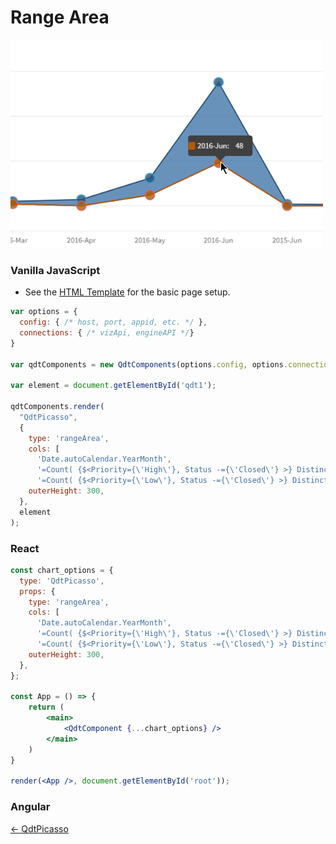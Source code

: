 # Range Area

![Range Area](../assets/picassoRangeAreaChart.png)

### Vanilla JavaScript

- See the [HTML Template](https://github.com/qlik-demo-team/qdt-components/blob/master/docs/usage/Html.md) for the
basic page setup. 

```js
var options = {
  config: { /* host, port, appid, etc. */ },
  connections: { /* vizApi, engineAPI */}
}

var qdtComponents = new QdtComponents(options.config, options.connections);

var element = document.getElementById('qdt1');

qdtComponents.render(
  "QdtPicasso", 
  {
    type: 'rangeArea',
    cols: [
      'Date.autoCalendar.YearMonth',
      '=Count( {$<Priority={\'High\'}, Status -={\'Closed\'} >} Distinct %CaseId )',
      '=Count( {$<Priority={\'Low\'}, Status -={\'Closed\'} >} Distinct %CaseId )'],
    outerHeight: 300,
  }, 
  element
);
```

### React

```jsx
const chart_options = {
  type: 'QdtPicasso',
  props: {
    type: 'rangeArea',
    cols: [
      'Date.autoCalendar.YearMonth',
      '=Count( {$<Priority={\'High\'}, Status -={\'Closed\'} >} Distinct %CaseId )',
      '=Count( {$<Priority={\'Low\'}, Status -={\'Closed\'} >} Distinct %CaseId )'],
    outerHeight: 300,
  },
};

const App = () => {
    return (
        <main>
            <QdtComponent {...chart_options} />
        </main>
    )
}

render(<App />, document.getElementById('root'));
```

### Angular



[← QdtPicasso](../)